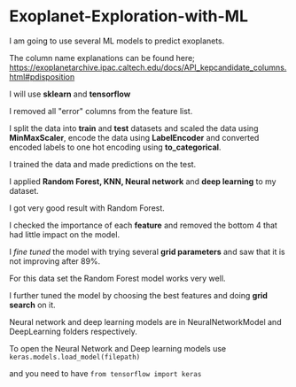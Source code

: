 # Exoplanet-Exploration-with-ML

I am going to use several ML models to predict exoplanets. 

The column name explanations can be found here; https://exoplanetarchive.ipac.caltech.edu/docs/API_kepcandidate_columns.html#pdisposition

I will use **sklearn** and **tensorflow**

I removed all "error" columns from the feature list.

I split the data into **train** and **test** datasets and scaled the data using **MinMaxScaler**, encode the data using **LabelEncoder** and converted encoded labels to one hot encoding using **to_categorical**.

I trained the data and made predictions on the test. 

I applied **Random Forest, KNN, Neural network** and **deep learning** to my dataset. 

I got very good result with Random Forest. 

I checked the importance of each **feature** and removed the bottom 4 that had little impact on the model. 

I *fine tuned* the model with trying several **grid parameters** and saw that it is not improving after 89%. 

For this data set the Random Forest model works very well. 

I further tuned the model by choosing the best features and doing **grid search** on it. 

Neural network and deep learning models are in NeuralNetworkModel and DeepLearning folders respectively.

To open the Neural Network and Deep learning models use ```keras.models.load_model(filepath)``` 

and you need to have ```from tensorflow import keras```


